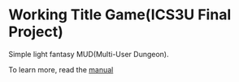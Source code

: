 # Working Title Game(ICS3U Final Project)

Simple light fantasy MUD(Multi-User Dungeon).

To learn more, read the [manual](Manual/world.md)
